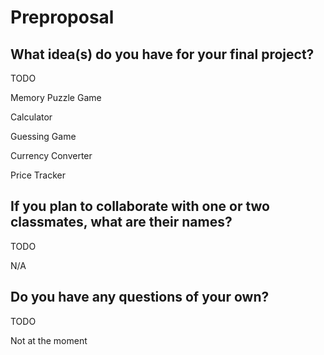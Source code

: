 # Preproposal

## What idea(s) do you have for your final project?
TODO

Memory Puzzle Game

Calculator

Guessing Game

Currency Converter

Price Tracker 

## If you plan to collaborate with one or two classmates, what are their names?

TODO

N/A
## Do you have any questions of your own?
TODO

Not at the moment
